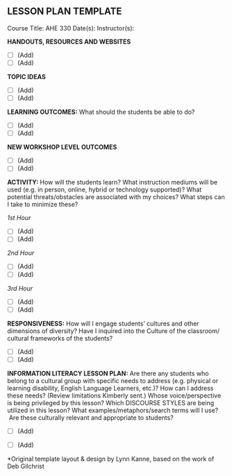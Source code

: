 ## LESSON PLAN TEMPLATE
Course Title: AHE 330
Date(s): 
Instructor(s): 

**HANDOUTS, RESOURCES AND WEBSITES**
- [ ] (Add)
- [ ] (Add)

**TOPIC IDEAS**
- [ ] (Add)
- [ ] (Add)

**LEARNING OUTCOMES:** What should the students be able to do?
- [ ] (Add)
- [ ] (Add)

**NEW WORKSHOP LEVEL OUTCOMES**
- [ ] (Add)
- [ ] (Add)

**ACTIVITY:** How will the students learn? What instruction mediums will be used (e.g. in person, online, hybrid or technology supported)? What potential threats/obstacles are associated with my choices? What steps can I take to minimize these?

*1st Hour*
- [ ] (Add)
- [ ] (Add)

*2nd Hour*
- [ ] (Add)
- [ ] (Add)

*3rd Hour*
- [ ] (Add)
- [ ] (Add)

**RESPONSIVENESS:** How will I engage students’ cultures and other dimensions of diversity? Have I inquired into the Culture of the classroom/ cultural frameworks of the students?
- [ ] (Add)
- [ ] (Add)

**INFORMATION LITERACY LESSON PLAN:** Are there any students who belong to a cultural group with specific needs to address (e.g.
physical or learning disability, English Language Learners, etc.)? How can I address these
needs? (Review limitations Kimberly sent.) Whose voice/perspective is being privileged by this lesson? Which DISCOURSE STYLES are being utilized in this lesson?
What examples/metaphors/search terms will I use?  Are these culturally relevant and appropriate to
students?
- [ ] (Add)
- [ ] (Add)


*Original template layout &amp; design by Lynn Kanne, based on the work of Deb Gilchrist
